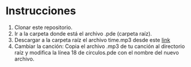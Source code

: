 # Instrucciones

1. Clonar este repositorio.
2. Ir a la carpeta donde está el archivo .pde (carpeta raíz).
3. Descargar a la carpeta raíz el archivo time.mp3 desde este [link](https://drive.google.com/file/d/1Wvr6j4RuhYBE95E9G4RzkEp1PZvgZzr4/view?usp=drive_link)
4. Cambiar la canción: Copia el archivo .mp3 de tu canción al directorio raíz y modifica la línea 18 de circulos.pde con el nombre del nuevo archivo.
